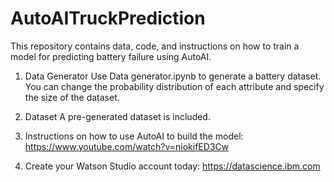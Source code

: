 # AutoAITruckPrediction

This repository contains data, code, and instructions on how to train a model for predicting battery failure using AutoAI.

1) Data Generator
Use Data generator.ipynb to generate a battery dataset. You can change the probability distribution of each attribute and specify the size of the dataset.

2) Dataset
A pre-generated dataset is included.

3) Instructions on how to use AutoAI to build the model:
https://www.youtube.com/watch?v=niokifED3Cw

4) Create your Watson Studio account today:
https://datascience.ibm.com
